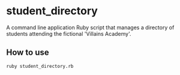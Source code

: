 # student_directory

A command line application Ruby script that manages a directory of students attending the fictional 'Villains Academy'. 

## How to use
``` shell
ruby student_directory.rb
```
